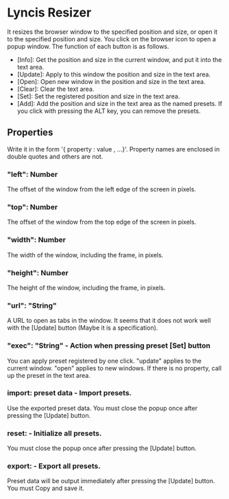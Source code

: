 # Lyncis Resizer

It resizes the browser window to the specified position and size, or open it to the specified position and size.
You click on the browser icon to open a popup window. The function of each button is as follows.

* \[Info\]: Get the position and size in the current window, and put it into the text area.
* \[Update\]: Apply to this window the position and size in the text area.
* \[Open\]: Open new window in the position and size in the text area.
* \[Clear\]: Clear the text area.
* \[Set\]: Set the registered position and size in the text area.
* \[Add\]: Add the position and size in the text area as the named presets.  If you click with pressing the ALT key, you can remove the presets.

## Properties
Write it in the form '{ property : value , ...}'. Property names are enclosed in double quotes and others are not.

### "left": Number
The offset of the window from the left edge of the screen in pixels. 

### "top": Number
The offset of the window from the top edge of the screen in pixels. 

### "width": Number
The width of the window, including the frame, in pixels. 

### "height": Number
The height of the window, including the frame, in pixels. 

### "url": "String"
A URL to open as tabs in the window.
It seems that it does not work well with the \[Update\] button (Maybe it is a specification).

### "exec": "String" - Action when pressing preset \[Set\] button
You can apply preset registered by one click. "update" applies to the current window. "open" applies to new windows. If there is no property, call up the preset in the text area.

### import: preset data - Import presets.
Use the exported preset data. You must close the popup once after pressing the \[Update\] button.

### reset: - Initialize all presets.
You must close the popup once after pressing the \[Update\] button.

### export: - Export all presets.
Preset data will be output immediately after pressing the \[Update\] button. You must Copy and save it.

